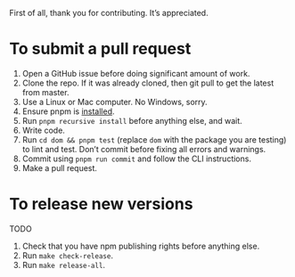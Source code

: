 First of all, thank you for contributing. It’s appreciated.

# To submit a pull request

1. Open a GitHub issue before doing significant amount of work.
2. Clone the repo. If it was already cloned, then git pull to get the latest from master.
3. Use a Linux or Mac computer. No Windows, sorry.
4. Ensure pnpm is [installed](https://pnpm.js.org/docs/en/installation.html).
5. Run `pnpm recursive install` before anything else, and wait.
6. Write code.
7. Run `cd dom && pnpm test` (replace `dom` with the package you are testing) to lint and test. Don’t commit before fixing all errors and warnings.
8. Commit using `pnpm run commit` and follow the CLI instructions.
9. Make a pull request.

# To release new versions

TODO

1. Check that you have npm publishing rights before anything else.
2. Run `make check-release`.
3. Run `make release-all`.
